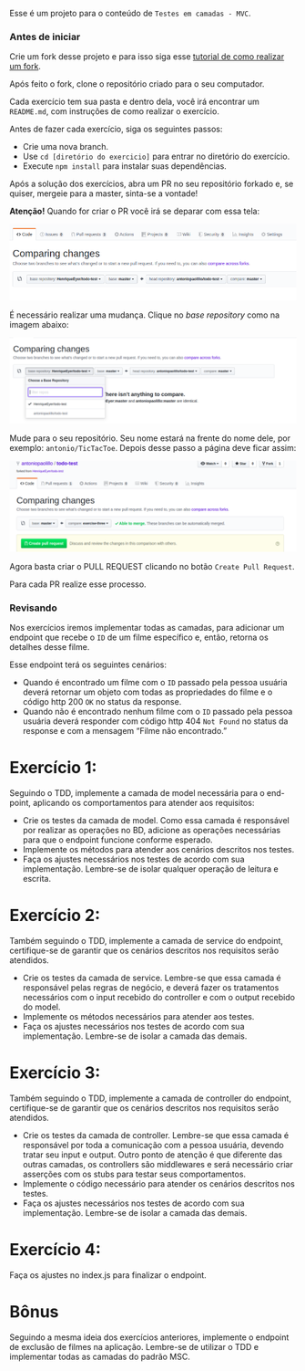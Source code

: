 Esse é um projeto para o conteúdo de `Testes em camadas - MVC`.

### Antes de iniciar

Crie um fork desse projeto e para isso siga esse [tutorial de como realizar um fork](https://guides.github.com/activities/forking/).

Após feito o fork, clone o repositório criado para o seu computador.

Cada exercício tem sua pasta e dentro dela, você irá encontrar um `README.md`, com instruções de como realizar o exercício.

Antes de fazer cada exercício, siga os seguintes passos:
 - Crie uma nova branch.
 - Use `cd [diretório do exercicio]` para entrar no diretório do exercício.
 - Execute `npm install` para instalar suas dependências.

Após a solução dos exercícios, abra um PR no seu repositório forkado e, se quiser, mergeie para a master, sinta-se a vontade!

**Atenção!** Quando for criar o PR você irá se deparar com essa tela:

![PR do exercício](images/example-pr.png)

É necessário realizar uma mudança. Clique no *base repository* como na imagem abaixo:

![Mudando a base do repositório](images/change-base.png)

Mude para o seu repositório. Seu nome estará na frente do nome dele, por exemplo: `antonio/TicTacToe`. Depois desse passo a página deve ficar assim:

![Após mudança](images/after-change.png)

Agora basta criar o PULL REQUEST clicando no botão `Create Pull Request`.

Para cada PR realize esse processo.

### Revisando

Nos exercícios iremos implementar todas as camadas, para adicionar um endpoint que recebe o `ID` de um filme específico e, então, retorna os detalhes desse filme.

Esse endpoint terá os seguintes cenários: 
- Quando é encontrado um filme com o `ID` passado pela pessoa usuária deverá retornar um objeto com todas as propriedades do filme e o código http 200 `OK`  no status da response. 
- Quando não é encontrado nenhum filme com o `ID` passado pela pessoa usuária deverá responder com código http 404 `Not Found` no status da response e com a mensagem “Filme não encontrado.”

# Exercício 1: 
Seguindo o TDD, implemente a camada de model necessária para o end-point, aplicando os comportamentos para atender aos requisitos:

- Crie os testes da camada de model. Como essa camada é responsável por realizar as operações no BD, adicione as operações necessárias para que o endpoint funcione conforme esperado.
- Implemente os métodos para atender aos cenários descritos nos testes.
- Faça os ajustes necessários nos testes de acordo com sua implementação. Lembre-se de isolar qualquer operação de leitura e escrita.

# Exercício 2:
Também seguindo o TDD, implemente a camada de service do endpoint, certifique-se de garantir que os cenários descritos nos requisitos serão atendidos.

- Crie os testes da camada de service. Lembre-se que essa camada é responsável pelas regras de negócio, e deverá fazer os tratamentos necessários com o input recebido do controller e com o output recebido do model.
- Implemente os métodos necessários para atender aos testes.
- Faça os ajustes necessários nos testes de acordo com sua implementação. Lembre-se de isolar a camada das demais.

# Exercício 3: 
Também seguindo o TDD, implemente a camada de controller do endpoint, certifique-se de garantir que os cenários descritos nos requisitos serão atendidos.

- Crie os testes da camada de controller. Lembre-se que essa camada é responsável por toda a comunicação com a pessoa usuária, devendo tratar seu input e output. Outro ponto de atenção é que diferente das outras camadas, os controllers são middlewares e será necessário criar asserções com os stubs para testar seus comportamentos.
- Implemente o código necessário para atender os cenários descritos nos testes.
- Faça os ajustes necessários nos testes de acordo com sua implementação. Lembre-se de isolar a camada das demais.

# Exercício 4: 
Faça os ajustes no index.js para finalizar o endpoint.

# Bônus
Seguindo a mesma ideia dos exercícios anteriores, implemente o endpoint de exclusão de filmes na aplicação. Lembre-se de utilizar o TDD e implementar todas as camadas do padrão MSC.

